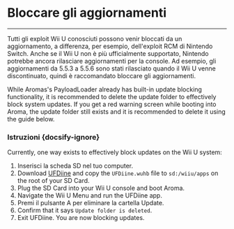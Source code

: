 # Bloccare gli aggiornamenti
---
Tutti gli exploit Wii U conosciuti possono venir bloccati da un aggiornamento, a differenza, per esempio, dell'exploit RCM di Nintendo Switch. Anche se il Wii U non è più ufficialmente supportato, Nintendo potrebbe ancora rilasciare aggiornamenti per la console. Ad esempio, gli aggiornamenti da 5.5.3 a 5.5.6 sono stati rilasciato quando il Wii U venne discontinuato, quindi è raccomandato bloccare gli aggiornamenti.

While Aromas's PayloadLoader already has built-in update blocking functionality, it is recommended to delete the update folder to effectively block system updates. If you get a red warning screen while booting into Aroma, the update folder still exists and it is recommended to delete it using the guide below.

### Istruzioni {docsify-ignore}

Currently, one way exists to effectively block updates on the Wii U system:

1. Inserisci la scheda SD nel tuo computer.
1. Download [UFDiine](https://github.com/GaryOderNichts/UFDiine/releases/) and copy the `UFDiine.wuhb` file to `sd:/wiiu/apps` on the root of your SD Card.
1. Plug the SD Card into your Wii U console and boot Aroma.
1. Navigate the Wii U Menu and run the UFDiine app.
1. Premi il pulsante A per eliminare la cartella Update.
1. Confirm that it says `Update folder is deleted`.
1. Exit UFDiine. You are now blocking updates.
